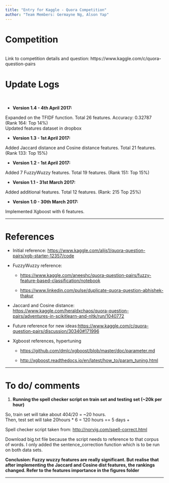 ```yaml
---
title: "Entry for Kaggle - Quora Competition"
author: "Team Members: Germayne Ng, Alson Yap"
---
```


# Competition 
<br>
Link to competition details and question: https://www.kaggle.com/c/quora-question-pairs

# Update Logs
<br>

* **Version 1.4 - 4th April 2017:**

Expanded on the TFIDF function. Total 26 features. Accuracy: 0.32787 (Rank 164: Top 14%)
<br>
Updated features dataset in dropbox

* **Version 1.3 - 1st April 2017:**

Added Jaccard distance and Cosine distance features. Total 21 features. (Rank 133: Top 15%)

* **Version 1.2 - 1st April 2017:**

Added 7 FuzzyWuzzy features. Total 19 features. (Rank 151: Top 15%) 

* **Version 1.1 - 31st March 2017:**

Added additional features. Total 12 features. (Rank: 215 Top 25%)

* **Version 1.0 - 30th March 2017:**

Implemented Xgboost with 6 features.  

---

# References 

* Initial reference: https://www.kaggle.com/alijs1/quora-question-pairs/xgb-starter-12357/code

* FuzzyWuzzy reference: 

    + https://www.kaggle.com/aneeshc/quora-question-pairs/fuzzy-feature-based-classification/notebook

    + https://www.linkedin.com/pulse/duplicate-quora-question-abhishek-thakur

* Jaccard and Cosine distance: https://www.kaggle.com/heraldxchaos/quora-question-pairs/adventures-in-scikitlearn-and-nltk/run/1040772
    
* Future reference for new ideas:https://www.kaggle.com/c/quora-question-pairs/discussion/30340#171996

* Xgboost references, hypertuning 
    + https://github.com/dmlc/xgboost/blob/master/doc/parameter.md
    
    + http://xgboost.readthedocs.io/en/latest/how_to/param_tuning.html
---

# To do/ comments

1. **Running the spell checker script on train set and testing set (~20k per hour)**

So, train set will take about 404/20 = ~20 hours.  
Then, test set will take 20hours * 6 = 120 hours == 5 days +

Spell checker script taken from: http://norvig.com/spell-correct.html

Download big.txt file because the script needs to reference to that corpus of words.
I only added the sentence_correction function which is to be run on both data sets.


**Conclusion: Fuzzy wuzzy features are really significant. But realise that after implementing the Jaccard and Cosine dist features, the rankings changed. Refer to the features importance in the figures folder**

---
